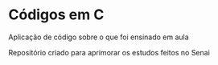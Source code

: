 # Códigos em C

 Aplicação de código sobre o que foi ensinado em aula

 Repositório criado para aprimorar os estudos feitos no Senai

